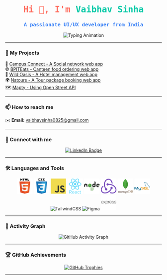 <h1 align="center" style="color: #FF6F61; font-family: 'Fira Code', monospace;">Hi 👋, I'm <span style="color: #00C9A7;">Vaibhav Sinha</span></h1>
<h3 align="center" style="color: #3B82F6; font-family: 'Fira Code', monospace;">A passionate UI/UX developer from India</h3>

<!-- Typing Animation with Cursor and Custom Colors -->
<p align="center">
  <img src="https://readme-typing-svg.demolab.com?font=Fira+Code&weight=600&size=24&pause=1000&color=00C9A7&center=true&vCenter=true&width=500&lines=Welcome+to+my+GitHub!;Crafting+beautiful+interfaces.;Open+to+collaborations!+🤝" alt="Typing Animation">
</p>

---

### 🌟 **My Projects**
🏫 [Campus Connect - A Social network web app](https://campus-connect-chi-ten.vercel.app/Login)                       
©️ [BPITEats - Canteen food ordering web app](https://bpitcanteen.vercel.app/)                            
🚀 [Wild Oasis - A Hotel management web app](https://github.com/VaibhavSinha25/the-wild-oasis)  
🌍 [Natours - A Tour package booking web app](https://github.com/VaibhavSinha25/natours)  
🗺️ [Mapty - Using Open Street API](https://github.com/VaibhavSinha25/Mapty)

---

### 📫 **How to reach me**
✉️ **Email:** vaibhavsinha0825@gmail.com  

---

### 🤝 **Connect with me**
<p align="center">
  <a href="https://linkedin.com/in/-vaibhav-sinha/" target="blank">
    <img src="https://img.shields.io/badge/-LinkedIn-%230077B5?style=for-the-badge&logo=linkedin&logoColor=white" alt="LinkedIn Badge"/>
  </a>
</p>

---

### 🛠️ **Languages and Tools**
<p align="center">
  <img src="https://raw.githubusercontent.com/devicons/devicon/master/icons/html5/html5-original-wordmark.svg" alt="HTML5" width="50" height="50"/>
  <img src="https://raw.githubusercontent.com/devicons/devicon/master/icons/css3/css3-original-wordmark.svg" alt="CSS3" width="50" height="50"/>
  <img src="https://raw.githubusercontent.com/devicons/devicon/master/icons/javascript/javascript-original.svg" alt="JavaScript" width="50" height="50"/>
  <img src="https://raw.githubusercontent.com/devicons/devicon/master/icons/react/react-original-wordmark.svg" alt="React" width="50" height="50"/>
  <img src="https://raw.githubusercontent.com/devicons/devicon/master/icons/nodejs/nodejs-original-wordmark.svg" alt="Node.js" width="50" height="50"/>
  <img src="https://raw.githubusercontent.com/devicons/devicon/master/icons/redux/redux-original.svg" alt="Redux" width="50" height="50"/>
  <img src="https://raw.githubusercontent.com/devicons/devicon/master/icons/mongodb/mongodb-original-wordmark.svg" alt="MongoDB" width="50" height="50"/>
  <img src="https://raw.githubusercontent.com/devicons/devicon/master/icons/mysql/mysql-original-wordmark.svg" alt="MySQL" width="50" height="50"/>
  <img src="https://www.vectorlogo.zone/logos/tailwindcss/tailwindcss-icon.svg" alt="TailwindCSS" width="50" height="50"/>
  <img src="https://www.vectorlogo.zone/logos/figma/figma-icon.svg" alt="Figma" width="50" height="50"/>
  <img src="https://raw.githubusercontent.com/devicons/devicon/master/icons/express/express-original-wordmark.svg" alt="Express.js" width="50" height="50"/> <!-- Fixed Express.js Logo -->
<!--   <img src="https://raw.githubusercontent.com/TanStack/react-query/main/packages/react-query/logo/react-query-icon.svg" alt="React Query" width="50" height="50"/> <!-- Fixed React Query Logo --> 
</p>

---

### 🚀 **Activity Graph**
<p align="center">
  <img src="https://github-readme-activity-graph.vercel.app/graph?username=vaibhavsinha25&theme=react-dark&bg_color=20232A&hide_border=true" alt="GitHub Activity Graph">
</p>

---

### 🏆 **GitHub Achievements**
<p align="center">
  <a href="https://github.com/ryo-ma/github-profile-trophy">
    <img src="https://github-profile-trophy.vercel.app/?username=vaibhavsinha25&theme=algolia&no-frame=true" alt="GitHub Trophies"/>
  </a>
</p>

---
